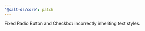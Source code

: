 ```yaml
---
"@salt-ds/core": patch
---
```


Fixed Radio Button and Checkbox incorrectly inheriting text styles.
